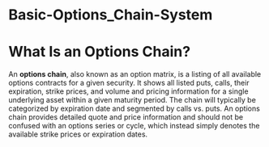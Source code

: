 # Basic-Options_Chain-System
# What Is an Options Chain?
An **options chain**, also known as an option matrix, is a listing of all available options contracts for a given security. It shows all listed puts, calls, their expiration, strike prices, and volume and pricing information for a single underlying asset within a given maturity period. The chain will typically be categorized by expiration date and segmented by calls vs. puts. An options chain provides detailed quote and price information and should not be confused with an options series or cycle, which instead simply denotes the available strike prices or expiration dates.

